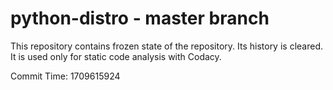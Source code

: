 # python-distro - master branch

This repository contains frozen state of the repository.
Its history is cleared. It is used only for static code
analysis with Codacy.

Commit Time: 1709615924
